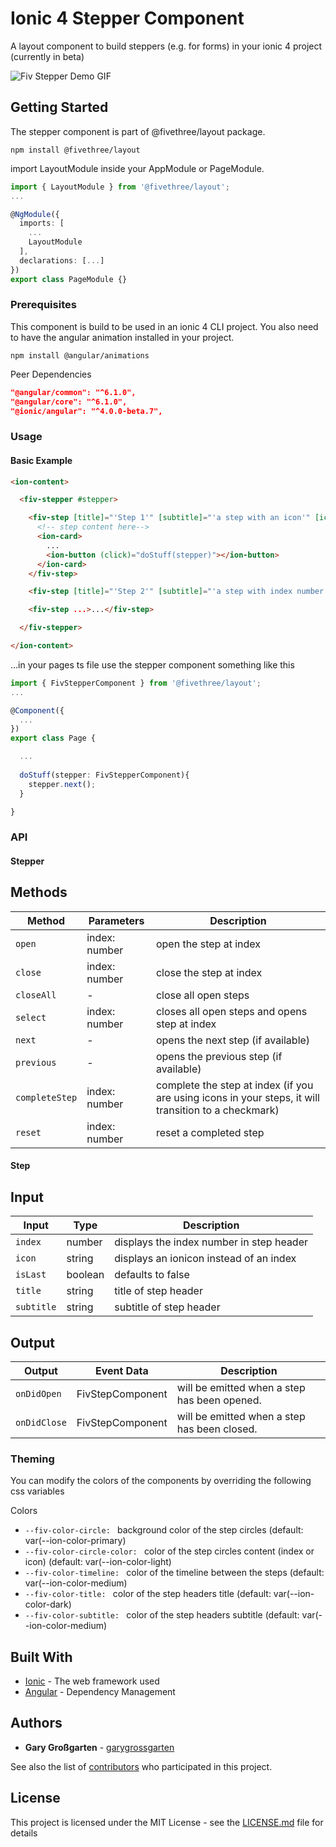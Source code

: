 # Ionic 4 Stepper Component

A layout component to build steppers (e.g. for forms) in your ionic 4 project (currently in beta)

![Fiv Stepper Demo GIF](/demo.gif?raw=true)

## Getting Started

The stepper component is part of @fivethree/layout package.

```console
npm install @fivethree/layout
```

import LayoutModule inside your AppModule or PageModule.

```typescript
import { LayoutModule } from '@fivethree/layout';
...

@NgModule({
  imports: [
    ...
    LayoutModule
  ],
  declarations: [...]
})
export class PageModule {}
```

### Prerequisites

This component is build to be used in an ionic 4 CLI project.
You also need to have the angular animation installed in your project.

```console
npm install @angular/animations
```

Peer Dependencies

```json
"@angular/common": "^6.1.0",
"@angular/core": "^6.1.0",
"@ionic/angular": "^4.0.0-beta.7",
```

### Usage

#### Basic Example

```html
<ion-content>

  <fiv-stepper #stepper>

    <fiv-step [title]="'Step 1'" [subtitle]="'a step with an icon'" [icon]="'md-trash'">
      <!-- step content here-->
      <ion-card>
        ...
        <ion-button (click)="doStuff(stepper)"></ion-button>
      </ion-card>
    </fiv-step>

    <fiv-step [title]="'Step 2'" [subtitle]="'a step with index number'" [index]="2">...</fiv-step>

    <fiv-step ...>...</fiv-step>

  </fiv-stepper>

</ion-content> 
```
...in your pages ts file use the stepper component something like this

```typescript
import { FivStepperComponent } from '@fivethree/layout';
...

@Component({
  ...
})
export class Page {

  ...
  
  doStuff(stepper: FivStepperComponent){
    stepper.next();
  }

}

```

### API

#### Stepper

## Methods

| Method          | Parameters       | Description       | 
|------------------| ------------------| ------------------|
| `open`      |  index: number   | open the step at index  |
| `close`      |  index: number   | close the step at index  |
| `closeAll`      |  -  | close all open steps  |
| `select`      |   index: number   | closes all open steps and opens step at index |
| `next`      |  -  | opens the next step (if available)  |
| `previous`      |  -  | opens the previous step (if available)  |
| `completeStep`      |  index: number  | complete the step at index (if you are using icons in your steps, it will transition to a checkmark)  |
| `reset`      |  index: number  | reset a completed step |

#### Step

## Input

| Input          | Type       | Description       | 
|------------------| ------------------| ------------------|
| `index`      | number   | displays the index number in step header |
| `icon`      |  string  | displays an ionicon instead of an index |
| `isLast`       |  boolean  | defaults to false  |
| `title`      |  string  | title of step header  |
| `subtitle`      |   string   |  subtitle of step header |

## Output

| Output          | Event Data       | Description       | 
|------------------| ------------------| ------------------|
| `onDidOpen`      | FivStepComponent   | will be emitted when a step has been opened.  |
| `onDidClose`      | FivStepComponent   | will be emitted when a step has been closed.  |
  

### Theming

You can modify the colors of the components by overriding the following css variables

Colors
* ```--fiv-color-circle: ``` 
background color of the step circles (default: var(--ion-color-primary)
* ```--fiv-color-circle-color: ```
 color of the step circles content (index or icon) (default: var(--ion-color-light)
* ```--fiv-color-timeline: ``` 
color of the timeline between the steps (default: var(--ion-color-medium)
* ```--fiv-color-title: ``` 
color of the step headers title (default: var(--ion-color-dark)
* ```--fiv-color-subtitle: ``` 
color of the step headers subtitle (default: var(--ion-color-medium)


## Built With

* [Ionic](http://www.dropwizard.io/1.0.2/docs/) - The web framework used
* [Angular](https://maven.apache.org/) - Dependency Management


## Authors

* **Gary Großgarten** - [garygrossgarten](https://github.com/garygrossgarten)

See also the list of [contributors](https://github.com/your/project/contributors) who participated in this project.

## License

This project is licensed under the MIT License - see the [LICENSE.md](LICENSE.md) file for details

